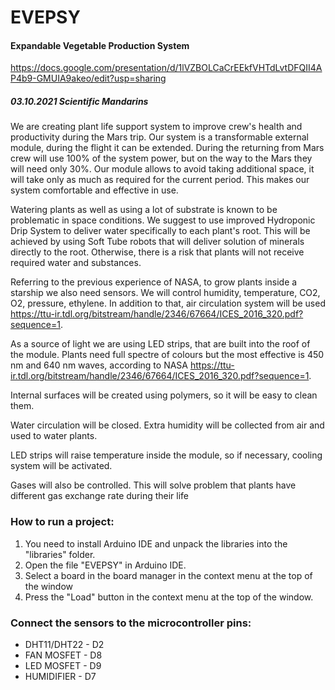 
# EVEPSY

#### Expandable Vegetable Production System
https://docs.google.com/presentation/d/1lVZBOLCaCrEEkfVHTdLvtDFQII4AP4b9-GMUIA9akeo/edit?usp=sharing

##### 03.10.2021	Scientific Mandarins

We are creating plant life support system to improve crew's health and productivity during the Mars trip. Our system is a transformable external module, during the flight it can be extended. During the returning from Mars crew will use 100% of the system power, but on the way to the Mars they will need only 30%. Our module allows to avoid taking additional space, it will take only as much as required for the current period. This makes our system comfortable and effective in use.

Watering plants as well as using a lot of substrate is known to be problematic in space conditions. We suggest to use improved Hydroponic Drip System to deliver water specifically to each plant's root. This will be achieved by using Soft Tube robots that will deliver solution of minerals directly to the root. Otherwise, there is a risk that plants will not receive required water and substances.

Referring to the previous experience of NASA, to grow plants inside a starship we also need sensors. We will control humidity, temperature, CO2, O2, pressure, ethylene. In addition to that, air circulation system will be used https://ttu-ir.tdl.org/bitstream/handle/2346/67664/ICES_2016_320.pdf?sequence=1.

As a source of light we are using LED strips, that are built into the roof of the module. Plants need full spectre of colours but the most effective is 450 nm and 640 nm waves, according to NASA https://ttu-ir.tdl.org/bitstream/handle/2346/67664/ICES_2016_320.pdf?sequence=1.

Internal surfaces will be created using polymers, so it will be easy to clean them.

Water circulation will be closed. Extra humidity will be collected from air and used to water plants.

LED strips will raise temperature inside the module, so if necessary, cooling system will be activated.

Gases will also be controlled. This will solve problem that plants have different gas exchange rate during their life

### How to run a project:
  1. You need to install Arduino IDE and unpack 
     the libraries into the "libraries" folder.
  2. Open the file "EVEPSY" in Arduino IDE.
  3. Select a board in the board manager in the 
     context menu at the top of the window
  4. Press the "Load" button in the context 
     menu at the top of the window.

### Connect the sensors to the microcontroller pins:
   - DHT11/DHT22 - D2
   - FAN MOSFET  - D8
   - LED MOSFET  - D9
   - HUMIDIFIER  - D7

